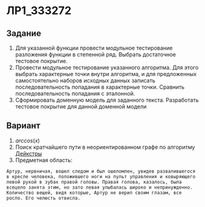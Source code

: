 # ЛР1_333272

## Задание

1. Для указанной функции провести модульное тестирование разложения функции в степенной ряд. Выбрать достаточное тестовое покрытие.
2. Провести модульное тестирование указанного алгоритма. Для этого выбрать характерные точки внутри алгоритма, и для предложенных самостоятельно наборов исходных данных записать последовательность попадания в характерные точки. Сравнить последовательность попадания с эталонной.
3. Сформировать доменную модель для заданного текста.  Разработать тестовое покрытие для данной доменной модели

## Вариант
1. $arccos(x)$
2. Поиск кратчайшего пути в неориентированном графе по алгоритму [Дейкстры](http://www.cs.usfca.edu/~galles/visualization/Dijkstra.html)
3. Предметная область:

`Артур, нервничая, вошел следом и был ошеломлен, увидев развалившегося в кресле человека, положившего ноги на пульт управления и ковыряющего левой рукой в зубах правой головы. Правая голова, казалось, была всецело занята этим, но зато левая улыбалась широко и непринужденно. Количество вещей, видя которые, Артур не верил своим глазам, все росло. Его челюсть отвисла.`


